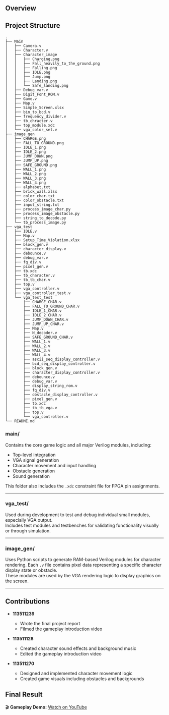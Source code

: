 ## Overview

## Project Structure
```
.
├── Main
│   ├── Camera.v
│   ├── Character.v
│   ├── Character_image
│   │   ├── Charging.png
│   │   ├── Fall_heavily_to_the_ground.png
│   │   ├── Falling.png
│   │   ├── IDLE.png
│   │   ├── Jump.png
│   │   ├── Landing.png
│   │   └── Safe_landing.png
│   ├── Debug_var.v
│   ├── Digit_Font_ROM.v
│   ├── Game.v
│   ├── Map.v
│   ├── Simple_Screen.xlsx
│   ├── bin_to_bcd.v
│   ├── frequency_divider.v
│   ├── tb_chracter.v
│   ├── top_module.xdc
│   └── vga_color_sel.v
├── image_gen
│   ├── CHARGE.png
│   ├── FALL_TO_GROUND.png
│   ├── IDLE_1.png
│   ├── IDLE_2.png
│   ├── JUMP_DOWN.png
│   ├── JUMP_UP.png
│   ├── SAFE_GROUND.png
│   ├── WALL_1.png
│   ├── WALL_2.png
│   ├── WALL_3.png
│   ├── WALL_4.png
│   ├── alphabet.txt
│   ├── brick_wall.xlsx
│   ├── color_char.txt
│   ├── color_obstacle.txt
│   ├── input_string.txt
│   ├── process_image_char.py
│   ├── process_image_obstacle.py
│   ├── string_to_decode.py
│   └── tb_process_image.py
├── vga_test
│   ├── IDLE.v
│   ├── Map.v
│   ├── Setup_Time_Violation.xlsx
│   ├── block_gen.v
│   ├── character_display.v
│   ├── debounce.v
│   ├── debug_var.v
│   ├── fq_div.v
│   ├── pixel_gen.v
│   ├── tb.xdc
│   ├── tb_character.v
│   ├── tb_tb_char.v
│   ├── top.v
│   ├── vga_controller.v
│   ├── vga_controller_test.v
│   └── vga_test_test
│       ├── CHARGE_CHAR.v
│       ├── FALL_TO_GROUND_CHAR.v
│       ├── IDLE_1_CHAR.v
│       ├── IDLE_2_CHAR.v
│       ├── JUMP_DOWN_CHAR.v
│       ├── JUMP_UP_CHAR.v
│       ├── Map.v
│       ├── N_decoder.v
│       ├── SAFE_GROUND_CHAR.v
│       ├── WALL_1.v
│       ├── WALL_2.v
│       ├── WALL_3.v
│       ├── WALL_4.v
│       ├── ascii_seq_display_controller.v
│       ├── bcd_seq_display_controller.v
│       ├── block_gen.v
│       ├── character_display_controller.v
│       ├── debounce.v
│       ├── debug_var.v
│       ├── display_string_rom.v
│       ├── fq_div.v
│       ├── obstacle_display_controller.v
│       ├── pixel_gen.v
│       ├── tb.xdc
│       ├── tb_tb_vga.v
│       ├── top.v
│       └── vga_controller.v
└── README.md
```
### main/  
Contains the core game logic and all major Verilog modules, including:  
- Top-level integration  
- VGA signal generation  
- Character movement and input handling  
- Obstacle generation  
- Sound generation  

This folder also includes the `.xdc` constraint file for FPGA pin assignments.

---

### vga_test/  
Used during development to test and debug individual small modules, especially VGA output.  
Includes test modules and testbenches for validating functionality visually or through simulation.

---

### image_gen/  
Uses Python scripts to generate RAM-based Verilog modules for character rendering. Each `.v` file contains pixel data representing a specific character display state or obstacle.  
These modules are used by the VGA rendering logic to display graphics on the screen.

---

## Contributions

- **113511239**  
  - Wrote the final project report  
  - Filmed the gameplay introduction video

- **113511128**  
  - Created character sound effects and background music  
  - Edited the gameplay introduction video

- **113511270**  
  - Designed and implemented character movement logic  
  - Created game visuals including obstacles and backgrounds

## Final Result

🎬 **Gameplay Demo:** [Watch on YouTube](https://youtu.be/zS32HuutKGs)
